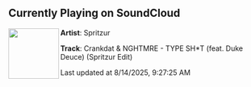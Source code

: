 ## Currently Playing on SoundCloud

[<img align="left" width="100" src="https://i1.sndcdn.com/artworks-RvTVq7eO7vaEs9Ab-Zhhzvg-t500x500.jpg">](https://soundcloud.com/spritzurofficial/crankdat-nghtmre-type-shit)

**Artist**: Spritzur 

**Track**: Crankdat & NGHTMRE - TYPE SH*T (feat. Duke Deuce) (Spritzur Edit)

Last updated at 8/14/2025, 9:27:25 AM
